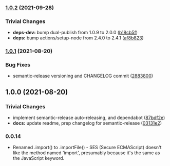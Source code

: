 ### [1.0.2](https://github.com/filecoin-shipyard/js-lotus-client-provider-browser/compare/v1.0.1...v1.0.2) (2021-09-28)


### Trivial Changes

* **deps-dev:** bump dual-publish from 1.0.9 to 2.0.0 ([b18cb5f](https://github.com/filecoin-shipyard/js-lotus-client-provider-browser/commit/b18cb5f64b2a914d4d16d25eb723dc6367e739b6))
* **deps:** bump actions/setup-node from 2.4.0 to 2.4.1 ([af8b823](https://github.com/filecoin-shipyard/js-lotus-client-provider-browser/commit/af8b8239a68210fa7a21d5a0196da6de0ffc2353))

### [1.0.1](https://github.com/filecoin-shipyard/js-lotus-client-provider-browser/compare/v1.0.0...v1.0.1) (2021-08-20)


### Bug Fixes

* semantic-release versioning and CHANGELOG commit ([2883800](https://github.com/filecoin-shipyard/js-lotus-client-provider-browser/commit/2883800042c1a9420b61cec65c164987347da9eb))

## 1.0.0 (2021-08-20)

### Trivial Changes

* implement semantic-release auto-releasing, and dependabot ([87bdf2e](https://github.com/filecoin-shipyard/js-lotus-client-provider-browser/commit/87bdf2e226abd72f1fec57e36bc56d72e8f0b593))
* **docs:** update readme, prep changelog for semantic-release ([03131e2](https://github.com/filecoin-shipyard/js-lotus-client-provider-browser/commit/03131e2533d2ed4d0b2f6dcc0ab8112c9ca2a069))

### 0.0.14

* Renamed .import() to .importFile() - SES (Secure ECMAScript) doesn't
  like the method named 'import', presumably because it's the same as
  the JavaScript keyword.
